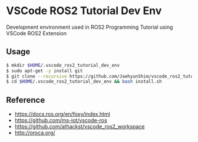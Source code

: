 # VSCode ROS2 Tutorial Dev Env
Development environment used in ROS2 Programming Tutorial using VSCode ROS2 Extension

## Usage
```sh
$ mkdir $HOME/.vscode_ros2_tutorial_dev_env
$ sudo apt-get -y install git
$ git clone --recursive https://github.com/JaehyunShim/vscode_ros2_tutorial_dev_env.git $HOME/.vscode_ros2_tutorial_dev_env
$ cd $HOME/.vscode_ros2_tutorial_dev_env && bash install.sh
```

## Reference
- https://docs.ros.org/en/foxy/index.html
- https://github.com/ms-iot/vscode-ros
- https://github.com/athackst/vscode_ros2_workspace
- http://oroca.org/
